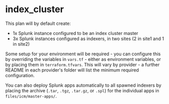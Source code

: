 # index_cluster

This plan will by default create:

- 1x Splunk instance configured to be an index cluster master
- 3x Splunk instances configured as indexers, in two sites (2 in site1 and 1 in site2)

Some setup for your environment will be required - you can configure this by overriding the variables in `vars.tf` - either as environment variables, or by placing them in `terraform.tfvars`. This will vary by provider - a further README in each provider's folder will list the minimum required configuration.

You can also deploy Splunk apps automatically to all spawned indexers by placing the archive (`.tar`, `.tgz`, `.tar.gz`, or `.spl`) for the individual apps in `files/icm/master-apps/`.
